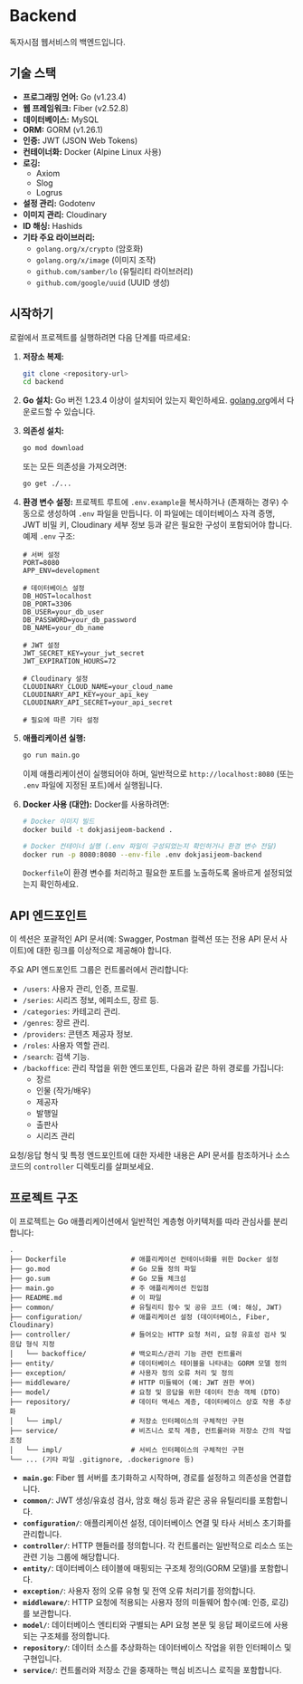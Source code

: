# Backend

독자시점 웹서비스의 백엔드입니다.

## 기술 스택

- **프로그래밍 언어:** Go (v1.23.4)
- **웹 프레임워크:** Fiber (v2.52.8)
- **데이터베이스:** MySQL
- **ORM:** GORM (v1.26.1)
- **인증:** JWT (JSON Web Tokens)
- **컨테이너화:** Docker (Alpine Linux 사용)
- **로깅:**
  - Axiom
  - Slog
  - Logrus
- **설정 관리:** Godotenv
- **이미지 관리:** Cloudinary
- **ID 해싱:** Hashids
- **기타 주요 라이브러리:**
  - `golang.org/x/crypto` (암호화)
  - `golang.org/x/image` (이미지 조작)
  - `github.com/samber/lo` (유틸리티 라이브러리)
  - `github.com/google/uuid` (UUID 생성)

## 시작하기

로컬에서 프로젝트를 실행하려면 다음 단계를 따르세요:

1.  **저장소 복제:**

    ```bash
    git clone <repository-url>
    cd backend
    ```

2.  **Go 설치:**
    Go 버전 1.23.4 이상이 설치되어 있는지 확인하세요. [golang.org](https://golang.org/dl/)에서 다운로드할 수 있습니다.

3.  **의존성 설치:**

    ```bash
    go mod download
    ```

    또는 모든 의존성을 가져오려면:

    ```bash
    go get ./...
    ```

4.  **환경 변수 설정:**
    프로젝트 루트에 `.env.example`을 복사하거나 (존재하는 경우) 수동으로 생성하여 `.env` 파일을 만듭니다. 이 파일에는 데이터베이스 자격 증명, JWT 비밀 키, Cloudinary 세부 정보 등과 같은 필요한 구성이 포함되어야 합니다.
    예제 `.env` 구조:

    ```env
    # 서버 설정
    PORT=8080
    APP_ENV=development

    # 데이터베이스 설정
    DB_HOST=localhost
    DB_PORT=3306
    DB_USER=your_db_user
    DB_PASSWORD=your_db_password
    DB_NAME=your_db_name

    # JWT 설정
    JWT_SECRET_KEY=your_jwt_secret
    JWT_EXPIRATION_HOURS=72

    # Cloudinary 설정
    CLOUDINARY_CLOUD_NAME=your_cloud_name
    CLOUDINARY_API_KEY=your_api_key
    CLOUDINARY_API_SECRET=your_api_secret

    # 필요에 따른 기타 설정
    ```

5.  **애플리케이션 실행:**

    ```bash
    go run main.go
    ```

    이제 애플리케이션이 실행되어야 하며, 일반적으로 `http://localhost:8080` (또는 `.env` 파일에 지정된 포트)에서 실행됩니다.

6.  **Docker 사용 (대안):**
    Docker를 사용하려면:

    ```bash
    # Docker 이미지 빌드
    docker build -t dokjasijeom-backend .

    # Docker 컨테이너 실행 (.env 파일이 구성되었는지 확인하거나 환경 변수 전달)
    docker run -p 8080:8080 --env-file .env dokjasijeom-backend
    ```

    `Dockerfile`이 환경 변수를 처리하고 필요한 포트를 노출하도록 올바르게 설정되었는지 확인하세요.

## API 엔드포인트

이 섹션은 포괄적인 API 문서(예: Swagger, Postman 컬렉션 또는 전용 API 문서 사이트)에 대한 링크를 이상적으로 제공해야 합니다.

주요 API 엔드포인트 그룹은 컨트롤러에서 관리합니다:

- `/users`: 사용자 관리, 인증, 프로필.
- `/series`: 시리즈 정보, 에피소드, 장르 등.
- `/categories`: 카테고리 관리.
- `/genres`: 장르 관리.
- `/providers`: 콘텐츠 제공자 정보.
- `/roles`: 사용자 역할 관리.
- `/search`: 검색 기능.
- `/backoffice`: 관리 작업을 위한 엔드포인트, 다음과 같은 하위 경로를 가집니다:
  - 장르
  - 인물 (작가/배우)
  - 제공자
  - 발행일
  - 출판사
  - 시리즈 관리

요청/응답 형식 및 특정 엔드포인트에 대한 자세한 내용은 API 문서를 참조하거나 소스 코드의 `controller` 디렉토리를 살펴보세요.

## 프로젝트 구조

이 프로젝트는 Go 애플리케이션에서 일반적인 계층형 아키텍처를 따라 관심사를 분리합니다:

```
.
├── Dockerfile                # 애플리케이션 컨테이너화를 위한 Docker 설정
├── go.mod                    # Go 모듈 정의 파일
├── go.sum                    # Go 모듈 체크섬
├── main.go                   # 주 애플리케이션 진입점
├── README.md                 # 이 파일
├── common/                   # 유틸리티 함수 및 공유 코드 (예: 해싱, JWT)
├── configuration/            # 애플리케이션 설정 (데이터베이스, Fiber, Cloudinary)
├── controller/               # 들어오는 HTTP 요청 처리, 요청 유효성 검사 및 응답 형식 지정
│   └── backoffice/           # 백오피스/관리 기능 관련 컨트롤러
├── entity/                   # 데이터베이스 테이블을 나타내는 GORM 모델 정의
├── exception/                # 사용자 정의 오류 처리 및 정의
├── middleware/               # HTTP 미들웨어 (예: JWT 권한 부여)
├── model/                    # 요청 및 응답을 위한 데이터 전송 객체 (DTO)
├── repository/               # 데이터 액세스 계층, 데이터베이스 상호 작용 추상화
│   └── impl/                 # 저장소 인터페이스의 구체적인 구현
├── service/                  # 비즈니스 로직 계층, 컨트롤러와 저장소 간의 작업 조정
│   └── impl/                 # 서비스 인터페이스의 구체적인 구현
└── ... (기타 파일 .gitignore, .dockerignore 등)
```

- **`main.go`**: Fiber 웹 서버를 초기화하고 시작하며, 경로를 설정하고 의존성을 연결합니다.
- **`common/`**: JWT 생성/유효성 검사, 암호 해싱 등과 같은 공유 유틸리티를 포함합니다.
- **`configuration/`**: 애플리케이션 설정, 데이터베이스 연결 및 타사 서비스 초기화를 관리합니다.
- **`controller/`**: HTTP 핸들러를 정의합니다. 각 컨트롤러는 일반적으로 리소스 또는 관련 기능 그룹에 해당합니다.
- **`entity/`**: 데이터베이스 테이블에 매핑되는 구조체 정의(GORM 모델)를 포함합니다.
- **`exception/`**: 사용자 정의 오류 유형 및 전역 오류 처리기를 정의합니다.
- **`middleware/`**: HTTP 요청에 적용되는 사용자 정의 미들웨어 함수(예: 인증, 로깅)를 보관합니다.
- **`model/`**: 데이터베이스 엔티티와 구별되는 API 요청 본문 및 응답 페이로드에 사용되는 구조체를 정의합니다.
- **`repository/`**: 데이터 소스를 추상화하는 데이터베이스 작업을 위한 인터페이스 및 구현입니다.
- **`service/`**: 컨트롤러와 저장소 간을 중재하는 핵심 비즈니스 로직을 포함합니다.
